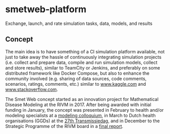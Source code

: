 # smetweb-platform
Exchange, launch, and rate simulation tasks, data, models, and results

[colloquium:2017]: https://prezi.com/jf83tcotit-y/
[poster:2017]: ./doc/20170321-poster-transmissiedag.pdf
[report:2017]: ./doc/20171127-spr-mdm-status-report.pdf

## Concept

The main idea is to have something of a CI simulation platform available, 
not just to take away the hassle of continuously integrating simulation projects 
(i.e. collect and prepare data, compile and run simulation models, collect and store results),
similar to TeamCity or Jenkins, and preferably on some distributed framework like Docker Compose, 
but also to enhance the community involved (e.g. sharing of data sources, 
code comments, scenarios, ratings, comments, etc.) 
similar to www.kaggle.com and www.stackoverflow.com.

The Smet Web concept started as an innovation project for 
Mathematical Disease Modeling at the RIVM in 2017. 
After being awarded with initial funding in January, the concept was presented 
in February to health and/or modeling specialists at a [modeling colloquium][colloquium:2017],
in March to Dutch health organisations (GGDs) at the [27th Transmissiedag][poster:2017],
and in December to the Strategic Programme of the RIVM board in a [final report][report:2017].
